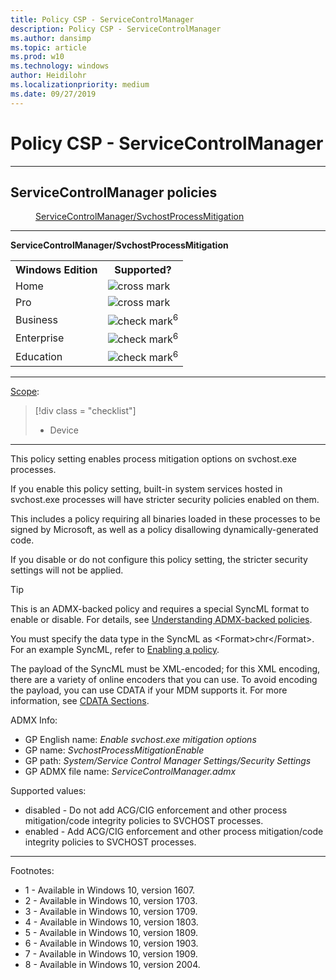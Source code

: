 ```yaml
---
title: Policy CSP - ServiceControlManager
description: Policy CSP - ServiceControlManager
ms.author: dansimp
ms.topic: article
ms.prod: w10
ms.technology: windows
author: Heidilohr
ms.localizationpriority: medium
ms.date: 09/27/2019
---
```


# Policy CSP - ServiceControlManager



<hr/>

<!--Policies-->
## ServiceControlManager policies

<dl>
  <dd>
    <a href="#servicecontrolmanager-svchostprocessmitigation">ServiceControlManager/SvchostProcessMitigation</a>
  </dd>
</dl>


<hr/>

<!--Policy-->
<a href="" id="servicecontrolmanager-svchostprocessmitigation"></a>**ServiceControlManager/SvchostProcessMitigation**

<!--SupportedSKUs-->
<table>
<tr>
    <th>Windows Edition</th>
    <th>Supported?</th>
</tr>
<tr>
    <td>Home</td>
    <td><img src="images/crossmark.png" alt="cross mark" /></td>
</tr>
<tr>
    <td>Pro</td>
    <td><img src="images/crossmark.png" alt="cross mark" /></td>
</tr>
<tr>
    <td>Business</td>
    <td><img src="images/checkmark.png" alt="check mark" /><sup>6</sup></td>
</tr>
<tr>
    <td>Enterprise</td>
    <td><img src="images/checkmark.png" alt="check mark" /><sup>6</sup></td>
</tr>
<tr>
    <td>Education</td>
    <td><img src="images/checkmark.png" alt="check mark" /><sup>6</sup></td>
</tr>
</table>

<!--/SupportedSKUs-->
<hr/>

<!--Scope-->
[Scope](./policy-configuration-service-provider.md#policy-scope):

> [!div class = "checklist"]
> * Device

<hr/>

<!--/Scope-->
<!--Description-->
This policy setting enables process mitigation options on svchost.exe processes.

If you enable this policy setting, built-in system services hosted in svchost.exe processes will have stricter security policies enabled on them.

This includes a policy requiring all binaries loaded in these processes to be signed by Microsoft, as well as a policy disallowing dynamically-generated code.

If you disable or do not configure this policy setting, the stricter security settings will not be applied.

<!--/Description-->
> [!TIP]
> This is an ADMX-backed policy and requires a special SyncML format to enable or disable.  For details, see [Understanding ADMX-backed policies](./understanding-admx-backed-policies.md).
>
> You must specify the data type in the SyncML as &lt;Format&gt;chr&lt;/Format&gt;. For an example SyncML, refer to [Enabling a policy](./understanding-admx-backed-policies.md#enabling-a-policy).
>
> The payload of the SyncML must be XML-encoded; for this XML encoding, there are a variety of online encoders that you can use. To avoid encoding the payload, you can use CDATA if your MDM supports it.  For more information, see [CDATA Sections](http://www.w3.org/TR/REC-xml/#sec-cdata-sect).

<!--ADMXBacked-->
ADMX Info:
-   GP English name: *Enable svchost.exe mitigation options*
-   GP name: *SvchostProcessMitigationEnable*
-   GP path: *System/Service Control Manager Settings/Security Settings*
-   GP ADMX file name: *ServiceControlManager.admx*

<!--/ADMXBacked-->
<!--SupportedValues-->
Supported values:
- disabled - Do not add ACG/CIG enforcement and other process mitigation/code integrity policies to SVCHOST processes.
- enabled - Add ACG/CIG enforcement and other process mitigation/code integrity policies to SVCHOST processes.
<!--/SupportedValues-->
<!--Example-->

<!--/Example-->
<!--Validation-->

<!--/Validation-->
<!--/Policy-->
<hr/>

Footnotes:

- 1 - Available in Windows 10, version 1607.
- 2 - Available in Windows 10, version 1703.
- 3 - Available in Windows 10, version 1709.
- 4 - Available in Windows 10, version 1803.
- 5 - Available in Windows 10, version 1809.
- 6 - Available in Windows 10, version 1903.
- 7 - Available in Windows 10, version 1909.
- 8 - Available in Windows 10, version 2004.

<!--/Policies-->

